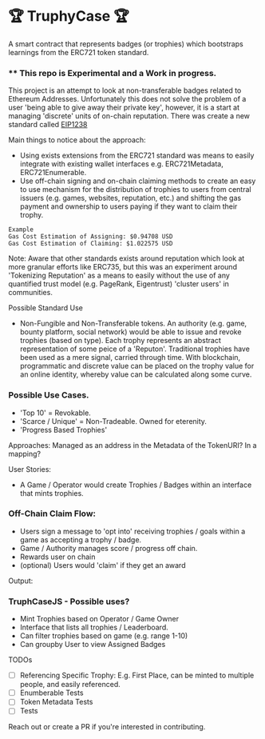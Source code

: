 # 🏆 TruphyCase 🏆 

A smart contract that represents badges (or trophies) which bootstraps learnings from the ERC721 token standard.

### ** This repo is Experimental and a Work in progress.
This project is an attempt to look at non-transferable badges related to Ethereum Addresses. Unfortunately this does not solve the problem of a user 'being able to give away their private key', however, it is a start at managing 'discrete' units of on-chain reputation. There was create a new standard called [EIP1238](https://github.com/ethereum/EIPs/issues/1238)

Main things to notice about the approach:
* Using exists extensions from the ERC721 standard was means to easily integrate with existing wallet interfaces e.g. ERC721Metadata, ERC721Enumerable.
* Use off-chain signing and on-chain claiming methods to create an easy to use mechanism for the distribution of trophies to users from central issuers (e.g. games, websites, reputation, etc.) and shifting the gas payment and ownership to users paying if they want to claim their trophy.

```
Example
Gas Cost Estimation of Assigning: $0.94708 USD
Gas Cost Estimation of Claiming: $1.022575 USD
```

Note: Aware that other standards exists around reputation which look at more granular efforts like ERC735, but this was an experiment around 'Tokenizing Reputation' as a means to easily without the use of any quantified trust model (e.g. PageRank, Eigentrust) 'cluster users' in communities.

Possible Standard Use
* Non-Fungible and Non-Transferable tokens. An authority (e.g. game, bounty platform, social network) would be able to issue and revoke trophies (based on type). Each trophy represents an abstract representation of some peice of a 'Reputon'. Traditional trophies have been used as a mere signal, carried through time. With blockchain, programmatic and discrete value can be placed on the trophy value for an online identity, whereby value can be calculated along some curve.

### Possible Use Cases. 
* 'Top 10' = Revokable.
* 'Scarce / Unique' = Non-Tradeable. Owned for eterenity.
* 'Progress Based Trophies'

Approaches: Managed as an address in the Metadata of the TokenURI? In a mapping?

User Stories:
* A Game / Operator would create Trophies / Badges within an interface that mints trophies. 

### Off-Chain Claim Flow:
* Users sign a message to 'opt into' receiving trophies / goals within a game as accepting a trophy / badge.
* Game / Authority manages score / progress off chain. 
* Rewards user on chain
* (optional) Users would 'claim' if they get an award

Output:
### TruphCaseJS - Possible uses?
* Mint Trophies based on Operator / Game Owner
* Interface that lists all trophies / Leaderboard.
* Can filter trophies based on game (e.g. range 1-10)
* Can groupby User to view Assigned Badges

TODOs
- [ ] Referencing Specific Trophy: E.g. First Place, can be minted to multiple people, and easily referenced.
- [ ] Enumberable Tests
- [ ] Token Metadata Tests
- [ ] Tests

Reach out or create a PR if you're interested in contributing.
